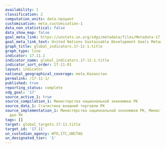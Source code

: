 ```yaml
---
availability: 1
classification: 2
computation_units: data.процент
customisation: meta.customisation-1
data_non_statistical: false
data_show_map: false
goal_meta_link: https://unstats.un.org/sdgs/metadata/files/Metadata-17-11-01.pdf
goal_meta_link_text: United Nations Sustainable Development Goals Metadata (pdf 468kB)
graph_title: global_indicators.17-11-1.title
graph_type: line
indicator: 17.11.1
indicator_name: global_indicators.17-11-1.title
indicator_sort_order: 17-11-01
layout: indicator
national_geographical_coverage: meta.Казахстан
permalink: /17-11-1/
published: true
reporting_status: complete
sdg_goal: '17'
source_active_1: true
source_compilation_1: Министерства национальной экономики РК
source_data_1: Статистика внешней торговли РК
source_implementation_1: Министерства национальной экономики РК, Министерство иностранных
  дел РК
tags: []
target: global_targets.17-11.title
target_id: '17.11'
un_custodian_agency: WTO,ITC,UNCTAD
un_designated_tier: '1'
---
```


